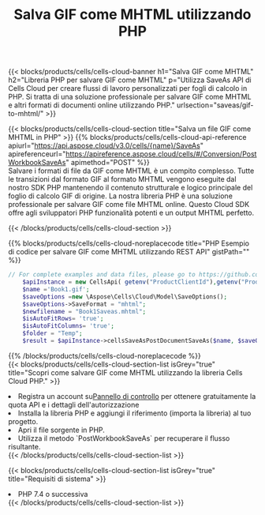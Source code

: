 ﻿---
title:  Salva GIF come MHTML utilizzando PHP
description:  Utilizzando Aspose.Cells Cloud SDK per PHP per salvare il file in formato GIF come file in formato MHTML.
kwords: Excel, Save GIF as MHTML, REST, PHP
howto: How to save GIF as MHTML using Aspose.Cells Cloud PHP library.
---
{{< blocks/products/cells/cells-cloud-banner h1="Salva GIF come MHTML" h2="Libreria PHP per salvare GIF come MHTML" p="Utilizza SaveAs API di Cells Cloud per creare flussi di lavoro personalizzati per fogli di calcolo in PHP. Si tratta di una soluzione professionale per salvare GIF come MHTML e altri formati di documenti online utilizzando PHP." urlsection="saveas/gif-to-mhtml/" >}}

{{< blocks/products/cells/cells-cloud-section title="Salva un file GIF come MHTML in PHP" >}}
{{% blocks/products/cells/cells-cloud-api-reference apiurl="https://api.aspose.cloud/v3.0/cells/{name}/SaveAs" apireferenceurl="https://apireference.aspose.cloud/cells/#/Conversion/PostWorkbookSaveAs" apimethod="POST" %}}
<br/>
Salvare i formati di file da GIF come MHTML è un compito complesso. Tutte le transizioni dal formato GIF al formato MHTML vengono eseguite dal nostro SDK PHP mantenendo il contenuto strutturale e logico principale del foglio di calcolo GIF di origine. La nostra libreria PHP è una soluzione professionale per salvare GIF come file MHTML online. Questo Cloud SDK offre agli sviluppatori PHP funzionalità potenti e un output MHTML perfetto.

{{< /blocks/products/cells/cells-cloud-section >}}

{{% blocks/products/cells/cells-cloud-noreplacecode title="PHP Esempio di codice per salvare GIF come MHTML utilizzando REST API" gistPath="" %}}
  
```php
// For complete examples and data files, please go to https://github.com/aspose-cells-cloud/aspose-cells-cloud-php/
    $apiInstance = new CellsApi( getenv("ProductClientId"),getenv("ProductClientSecret") );
    $name ='Book1.gif';
    $saveOptions =new \Aspose\Cells\Cloud\Model\SaveOptions();
    $saveOptions->SaveFormat = "mhtml";
    $newfilename = "Book1Saveas.mhtml";
    $isAutoFitRows= 'true';
    $isAutoFitColumns= 'true';
    $folder = "Temp";
    $result = $apiInstance->cellsSaveAsPostDocumentSaveAs($name, $saveOptions, $newfilename,$isAutoFitRows, $isAutoFitColumns, $folder);
```
  
{{% /blocks/products/cells/cells-cloud-noreplacecode %}}
<br/>
{{< blocks/products/cells/cells-cloud-section-list isGrey="true" title="Scopri come salvare GIF come MHTML utilizzando la libreria Cells Cloud PHP." >}}
<li> Registra un account su<a href="https://dashboard.aspose.cloud/">Pannello di controllo</a> per ottenere gratuitamente la quota API e i dettagli dell'autorizzazione</li>
<li>Installa la libreria PHP e aggiungi il riferimento (importa la libreria) al tuo progetto.</li>
<li>Apri il file sorgente in PHP.</li>
<li>Utilizza il metodo `PostWorkbookSaveAs` per recuperare il flusso risultante.</li>
{{< /blocks/products/cells/cells-cloud-section-list >}}

{{< blocks/products/cells/cells-cloud-section-list isGrey="true" title="Requisiti di sistema" >}}
<li>PHP 7.4 o successiva</li>
{{< /blocks/products/cells/cells-cloud-section-list >}}
